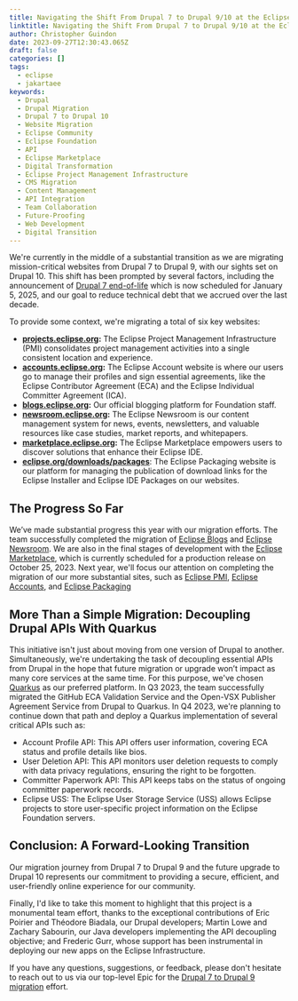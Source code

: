 ```yaml
---
title: Navigating the Shift From Drupal 7 to Drupal 9/10 at the Eclipse Foundation
linktitle: Navigating the Shift From Drupal 7 to Drupal 9/10 at the Eclipse Foundation
author: Christopher Guindon
date: 2023-09-27T12:30:43.065Z
draft: false
categories: []
tags:
  - eclipse
  - jakartaee
keywords:
  - Drupal
  - Drupal Migration
  - Drupal 7 to Drupal 10
  - Website Migration
  - Eclipse Community
  - Eclipse Foundation
  - API
  - Eclipse Marketplace
  - Digital Transformation
  - Eclipse Project Management Infrastructure
  - CMS Migration
  - Content Management
  - API Integration
  - Team Collaboration
  - Future-Proofing
  - Web Development
  - Digital Transition
---
```

We're currently in the middle of a substantial transition as we are migrating mission-critical websites from Drupal 7 to Drupal 9, with our sights set on Drupal 10. This shift has been prompted by several factors, including the announcement of [Drupal 7 end-of-life](https://www.drupal.org/psa-2023-06-07) which is now scheduled for January 5, 2025, and our goal to reduce technical debt that we accrued over the last decade.

To provide some context, we're migrating a total of six key websites:

* **[projects.eclipse.org](https://projects.eclipse.org/):** The Eclipse Project Management Infrastructure (PMI) consolidates project management activities into a single consistent location and experience.
* **[accounts.eclipse.org](https://accounts.eclipse.org/):** The Eclipse Account website is where our users go to manage their profiles and sign essential agreements, like the Eclipse Contributor Agreement (ECA) and the Eclipse Individual Committer Agreement (ICA).
* **[blogs.eclipse.org](https://blogs.eclipse.org/):** Our official blogging platform for Foundation staff.
* **[newsroom.eclipse.org](https://newsroom.eclipse.org/):** The Eclipse Newsroom is our content management system for news, events, newsletters, and valuable resources like case studies, market reports, and whitepapers.
* **[marketplace.eclipse.org](https://marketplace.eclipse.org/):** The Eclipse Marketplace empowers users to discover solutions that enhance their Eclipse IDE. 
* **[eclipse.org/downloads/packages](https://www.eclipse.org/downloads/packages/)**: The Eclipse Packaging website is our platform for managing the publication of download links for the Eclipse Installer and Eclipse IDE Packages on our websites.

## The Progress So Far

We’ve made substantial progress this year with our migration efforts. The team successfully completed the migration of [Eclipse Blogs](https://blogs.eclipse.org/) and [Eclipse Newsroom](https://newsroom.eclipse.org/). We are also in the final stages of development with the [Eclipse Marketplace](https://marketplace.eclipse.org/), which is currently scheduled for a production release on October 25, 2023. Next year, we'll focus our attention on completing the migration of our more substantial sites, such as [Eclipse PMI](https://projects.eclipse.org/), [Eclipse Accounts](https://accounts.eclipse.org/), and [Eclipse Packaging](https://www.eclipse.org/downloads/packages/)

## More Than a Simple Migration: Decoupling Drupal APIs With Quarkus

This initiative isn't just about moving from one version of Drupal to another. Simultaneously, we're undertaking the task of decoupling essential APIs from Drupal in the hope that future migration or upgrade won’t impact as many core services at the same time. For this purpose, we've chosen [Quarkus](https://quarkus.io/about/) as our preferred platform. In Q3 2023, the team successfully migrated the GitHub ECA Validation Service and the Open-VSX Publisher Agreement Service from Drupal to Quarkus. In Q4 2023, we're planning to continue down that path and deploy a Quarkus implementation of several critical APIs such as:

* Account Profile API: This API offers user information, covering ECA status and profile details like bios.
* User Deletion API: This API monitors user deletion requests to comply with data privacy regulations, ensuring the right to be forgotten.
* Committer Paperwork API: This API keeps tabs on the status of ongoing committer paperwork records.
* Eclipse USS: The Eclipse User Storage Service (USS) allows Eclipse projects to store user-specific project information on the Eclipse Foundation servers.

## Conclusion: A Forward-Looking Transition

Our migration journey from Drupal 7 to Drupal 9 and the future upgrade to Drupal 10 represents our commitment to providing a secure, efficient, and user-friendly online experience for our community. 

Finally, I'd like to take this moment to highlight that this project is a monumental team effort, thanks to the exceptional contributions of Eric Poirier and Théodore Biadala, our Drupal developers; Martin Lowe and Zachary Sabourin, our Java developers implementing the API decoupling objective; and Frederic Gurr, whose support has been instrumental in deploying our new apps on the Eclipse Infrastructure.

If you have any questions, suggestions, or feedback, please don't hesitate to reach out to us via our top-level Epic for the [Drupal 7 to Drupal 9 migration](https://gitlab.eclipse.org/groups/eclipsefdn/-/epics/2) effort.